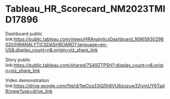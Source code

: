 # Tableau_HR_Scorecard_NM2023TMID17896
Dashboard public link:https://public.tableau.com/views/HRAnalyticsDashboard_16965930298020/HRANALYTICSDASHBOARD?:language=en-US&:display_count=n&:origin=viz_share_link

Story public link:https://public.tableau.com/shared/7S49ZTPSH?:display_count=n&:origin=viz_share_link

Video demonstration link:https://drive.google.com/file/d/1teOza33jQ5h8VU6zozuw32jvmUY6TadR/view?usp=drive_link
